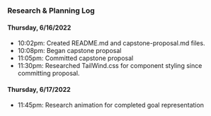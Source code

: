 ### Research & Planning Log
#### Thursday, 6/16/2022
* 10:02pm: Created README.md and capstone-proposal.md files. 
* 10:08pm: Began capstone proposal
* 11:05pm: Committed capstone proposal
* 11:30pm: Researched TailWind.css for component styling since committing proposal.


#### Thursday, 6/17/2022
* 11:45pm: Research animation for completed goal representation